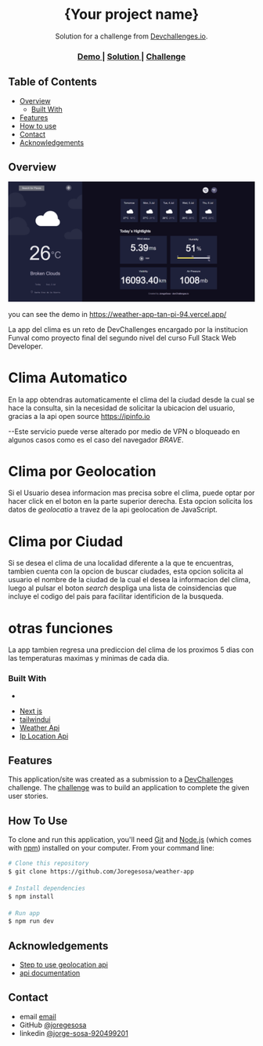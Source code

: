 <!-- Please update value in the {}  -->

<h1 align="center">{Your project name}</h1>

<div align="center">
   Solution for a challenge from  <a href="http://devchallenges.io" target="_blank">Devchallenges.io</a>.
</div>

<div align="center">
  <h3>
    <a href="https://weather-app-tan-pi-94.vercel.app/">
      Demo
    </a>
    <span> | </span>
    <a href="https://github.com/Joregesosa/weather-app">
      Solution
    </a>
    <span> | </span>
    <a href="https://devchallenges.io/challenges/mM1UIenRhK808W8qmLWv">
      Challenge
    </a>
  </h3>
</div>

<!-- TABLE OF CONTENTS -->

## Table of Contents

- [Overview](#overview)
  - [Built With](#built-with)
- [Features](#features)
- [How to use](#how-to-use)
- [Contact](#contact)
- [Acknowledgements](#acknowledgements)

<!-- OVERVIEW -->

## Overview

![screenshot](public/others/WeatherApp.png)

you can see the demo in https://weather-app-tan-pi-94.vercel.app/

La app del clima es un reto de DevChallenges encargado por la institucion Funval como proyecto final del segundo nivel del curso Full Stack Web Developer. 

# Clima Automatico
En la app  obtendras automaticamente el clima del la ciudad desde la cual se hace la consulta, sin la necesidad de solicitar la ubicacion del usuario, gracias a la api open source https://ipinfo.io

--Este servicio puede verse alterado por medio de VPN o bloqueado en algunos casos como es el caso del navegador *BRAVE*.

# Clima por Geolocation
Si el Usuario desea informacion mas precisa sobre el clima, puede optar por hacer click en el boton en la parte superior derecha. Esta opcion solicita los datos de *geolocatio* a travez de la api geolocation de JavaScript.

# Clima por Ciudad 
Si se desea el clima de una localidad diferente a la que te encuentras, tambien cuenta con la opcion de buscar ciudades, esta opcion solicita al usuario el nombre de la ciudad de la cual el desea la informacion del clima, luego al pulsar el boton *search* despliga una lista de coinsidencias que incluye el codigo del pais para facilitar identificion de la busqueda. 

# otras funciones
La app tambien regresa una prediccion del clima de los proximos 5 dias con las temperaturas maximas y minimas de cada dia. 


### Built With

<!-- This section should list any major frameworks that you built your project using. Here are a few examples.-->
*
- [Next js](https://nextjs.org/)
- [tailwindui](https://tailwindui.com/)
- [Weather Api](https://openweathermap.org/api)
- [Ip Location Api](https://ipinfo.io)

## Features

<!-- List the features of your application or follow the template. Don't share the figma file here :) -->

This application/site was created as a submission to a [DevChallenges](https://devchallenges.io/challenges) challenge. The [challenge](https://devchallenges.io/challenges/mM1UIenRhK808W8qmLWv) was to build an application to complete the given user stories.

## How To Use

To clone and run this application, you'll need [Git](https://git-scm.com) and [Node.js](https://nodejs.org/en/download/) (which comes with [npm](http://npmjs.com)) installed on your computer. From your command line:

```bash
# Clone this repository
$ git clone https://github.com/Joregesosa/weather-app

# Install dependencies
$ npm install

# Run app
$ npm run dev

```

## Acknowledgements

<!-- This section should list any articles or add-ons/plugins that helps you to complete the project. This is optional but it will help you in the future. For example: -->

- [Step to use geolocation api](https://developer.mozilla.org/en-US/docs/Web/API/Geolocation_API)
- [api documentation](https://openweathermap.org/api)

## Contact

- email [email](joregesosa@gmail.com)
- GitHub [@joregesosa](https://github.com/Joregesosa)
- linkedin [@jorge-sosa-920499201](https://www.linkedin.com/in/jorge-sosa-920499201/)
